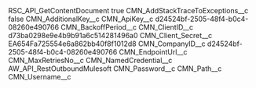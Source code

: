 <?xml version="1.0" encoding="UTF-8"?>
<CustomMetadata xmlns="http://soap.sforce.com/2006/04/metadata" xmlns:xsi="http://www.w3.org/2001/XMLSchema-instance" xmlns:xsd="http://www.w3.org/2001/XMLSchema">
    <label>RSC_API_GetContentDocument</label>
    <protected>true</protected>
    <values>
        <field>CMN_AddStackTraceToExceptions__c</field>
        <value xsi:type="xsd:boolean">false</value>
    </values>
    <values>
        <field>CMN_AdditionalKey__c</field>
        <value xsi:nil="true"/>
    </values>
    <values>
        <field>CMN_ApiKey__c</field>
        <value xsi:type="xsd:string">d24524bf-2505-48f4-b0c4-08260e490766</value>
    </values>
    <values>
        <field>CMN_BackoffPeriod__c</field>
        <value xsi:nil="true"/>
    </values>
    <values>
        <field>CMN_ClientID__c</field>
        <value xsi:type="xsd:string">d73ba0298e9e4b9b91a6c514281496a0</value>
    </values>
    <values>
        <field>CMN_Client_Secret__c</field>
        <value xsi:type="xsd:string">EA654Fa725554e6a862bb40f8f1012d8</value>
    </values>
    <values>
        <field>CMN_CompanyID__c</field>
        <value xsi:type="xsd:string">d24524bf-2505-48f4-b0c4-08260e490766</value>
    </values>
    <values>
        <field>CMN_EndpointUrl__c</field>
        <value xsi:nil="true"/>
    </values>
    <values>
        <field>CMN_MaxRetriesNo__c</field>
        <value xsi:nil="true"/>
    </values>
    <values>
        <field>CMN_NamedCredential__c</field>
        <value xsi:type="xsd:string">AW_API_RestOutboundMulesoft</value>
    </values>
    <values>
        <field>CMN_Password__c</field>
        <value xsi:nil="true"/>
    </values>
    <values>
        <field>CMN_Path__c</field>
        <value xsi:nil="true"/>
    </values>
    <values>
        <field>CMN_Username__c</field>
        <value xsi:nil="true"/>
    </values>
</CustomMetadata>
